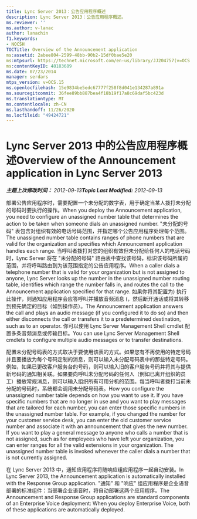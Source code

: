 ```yaml
---
title: Lync Server 2013：公告应用程序概述
description: Lync Server 2013：公告应用程序概述。
ms.reviewer: ''
ms.author: v-lanac
author: lanachin
f1.keywords:
- NOCSH
TOCTitle: Overview of the Announcement application
ms:assetid: 2abee804-2599-48bb-90b2-15df0bae5e20
ms:mtpsurl: https://technet.microsoft.com/en-us/library/JJ204757(v=OCS.15)
ms:contentKeyID: 48183689
ms.date: 07/23/2014
manager: serdars
mtps_version: v=OCS.15
ms.openlocfilehash: 15e9834be5edc67777f258f8d041e134287a891a
ms.sourcegitcommit: 36fee89bb887bea4f18b19f17a8c69daf5bc423d
ms.translationtype: MT
ms.contentlocale: zh-CN
ms.lasthandoff: 11/26/2020
ms.locfileid: "49424721"
---
```

# <a name="overview-of-the-announcement-application-in-lync-server-2013"></a><span data-ttu-id="16c58-103">Lync Server 2013 中的公告应用程序概述</span><span class="sxs-lookup"><span data-stu-id="16c58-103">Overview of the Announcement application in Lync Server 2013</span></span>

<div data-xmlns="http://www.w3.org/1999/xhtml">

<div class="topic" data-xmlns="http://www.w3.org/1999/xhtml" data-msxsl="urn:schemas-microsoft-com:xslt" data-cs="https://msdn.microsoft.com/">

<div data-asp="https://msdn2.microsoft.com/asp">



</div>

<div id="mainSection">

<div id="mainBody"><span data-ttu-id="16c58-104">

<span> </span></span><span class="sxs-lookup"><span data-stu-id="16c58-104">

<span> </span></span></span>

<span data-ttu-id="16c58-105">_**主题上次修改时间：** 2012-09-13_</span><span class="sxs-lookup"><span data-stu-id="16c58-105">_**Topic Last Modified:** 2012-09-13_</span></span>

<span data-ttu-id="16c58-106">部署公告应用程序时，需要配置一个未分配的数字表，用于确定当某人拨打未分配的号码时要执行的操作。</span><span class="sxs-lookup"><span data-stu-id="16c58-106">When you deploy the Announcement application, you need to configure an unassigned number table that determines the action to be taken when someone dials an unassigned number.</span></span> <span data-ttu-id="16c58-107">"未分配的号码" 表包含对组织有效的电话号码范围，并指定哪个公告应用程序处理每个范围。</span><span class="sxs-lookup"><span data-stu-id="16c58-107">The unassigned number table contains ranges of phone numbers that are valid for the organization and specifies which Announcement application handles each range.</span></span> <span data-ttu-id="16c58-108">当呼叫者拨打对您的组织有效但未分配给任何人的电话号码时，Lync Server 将在 "未分配的号码" 路由表中查找该号码，标识该号码所属的范围，并将呼叫路由到为该范围指定的公告应用程序。</span><span class="sxs-lookup"><span data-stu-id="16c58-108">When a caller dials a telephone number that is valid for your organization but is not assigned to anyone, Lync Server looks up the number in the unassigned number routing table, identifies which range the number falls in, and routes the call to the Announcement application specified for that range.</span></span> <span data-ttu-id="16c58-109">如果你将其配置为) 执行此操作，则通知应用程序会应答呼叫并播放音频消息 (，然后断开通话或将其转移到预先确定的目标（如到操作员）。</span><span class="sxs-lookup"><span data-stu-id="16c58-109">The Announcement application answers the call and plays an audio message (if you configured it to do so) and then either disconnects the call or transfers it to a predetermined destination, such as to an operator.</span></span> <span data-ttu-id="16c58-110">你可以使用 Lync Server Management Shell cmdlet 配置多条音频消息或传输目标。</span><span class="sxs-lookup"><span data-stu-id="16c58-110">You can use Lync Server Management Shell cmdlets to configure multiple audio messages or to transfer destinations.</span></span>

<span data-ttu-id="16c58-p102">配置未分配号码表的方式取决于要使用该表的方式。如果您有不再使用的特定号码并且要播放为每个号码定制的消息，则可以输入未分配号码表中的那些特定号码。例如，如果已更改客户服务台的号码，则可以输入旧的客户服务号码并将其与提供新号码的通知相关联。如果要向呼叫未分配号码的任何人（例如已离开组织的员工）播放常规消息，则可以输入组织所有可用分机的范围。每当呼叫者拨打当前未分配的号码时，系统都会调用未分配号码表。</span><span class="sxs-lookup"><span data-stu-id="16c58-p102">How you configure the unassigned number table depends on how you want to use it. If you have specific numbers that are no longer in use and you want to play messages that are tailored for each number, you can enter those specific numbers in the unassigned number table. For example, if you changed the number for your customer service desk, you can enter the old customer service number and associate it with an announcement that gives the new number. If you want to play a general message to anyone who calls a number that is not assigned, such as for employees who have left your organization, you can enter ranges for all the valid extensions in your organization. The unassigned number table is invoked whenever the caller dials a number that is not currently assigned.</span></span>

<span data-ttu-id="16c58-116">在 Lync Server 2013 中，通知应用程序将随响应组应用程序一起自动安装。</span><span class="sxs-lookup"><span data-stu-id="16c58-116">In Lync Server 2013, the Announcement application is automatically installed with the Response Group application.</span></span> <span data-ttu-id="16c58-117">"通知" 和 "响应" 组应用程序是企业语音部署的标准组件：当部署企业语音时，将自动部署这两个应用程序。</span><span class="sxs-lookup"><span data-stu-id="16c58-117">The Announcement and Response Group applications are standard components of an Enterprise Voice deployment: When you deploy Enterprise Voice, both of these applications are automatically deployed.</span></span>

<span data-ttu-id="16c58-118"></div>

<span> </span>

</div>

</div>

</span><span class="sxs-lookup"><span data-stu-id="16c58-118"></div>

<span> </span>

</div>

</div>

</span></span></div>

